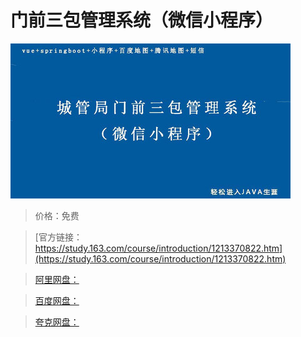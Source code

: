 # 门前三包管理系统（微信小程序）

![img](../../../assets/study163/free/a0496a2ec06847aa8d9382644d271eb6.jpg)

> 价格：免费

> [官方链接：https://study.163.com/course/introduction/1213370822.htm](https://study.163.com/course/introduction/1213370822.htm)

> [阿里网盘：]()

> [百度网盘：]()

> [夸克网盘：]()
